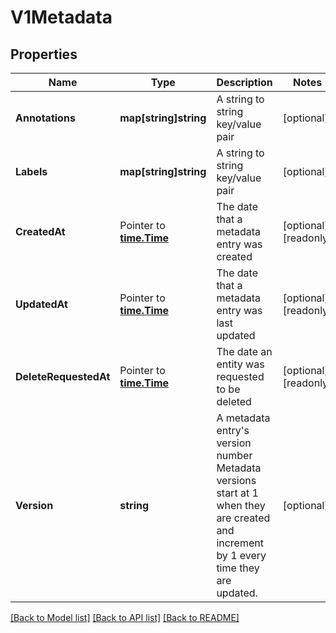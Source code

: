 # V1Metadata

## Properties

Name | Type | Description | Notes
------------ | ------------- | ------------- | -------------
**Annotations** | **map[string]string** | A string to string key/value pair | [optional] 
**Labels** | **map[string]string** | A string to string key/value pair | [optional] 
**CreatedAt** | Pointer to [**time.Time**](time.Time.md) | The date that a metadata entry was created | [optional] [readonly] 
**UpdatedAt** | Pointer to [**time.Time**](time.Time.md) | The date that a metadata entry was last updated | [optional] [readonly] 
**DeleteRequestedAt** | Pointer to [**time.Time**](time.Time.md) | The date an entity was requested to be deleted | [optional] [readonly] 
**Version** | **string** | A metadata entry&#39;s version number  Metadata versions start at 1 when they are created and increment by 1 every time they are updated. | [optional] 

[[Back to Model list]](../README.md#documentation-for-models) [[Back to API list]](../README.md#documentation-for-api-endpoints) [[Back to README]](../README.md)


